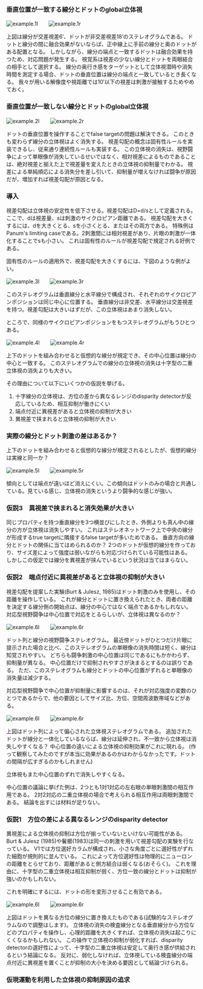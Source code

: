 ### 垂直位置が一致する線分とドットのglobal立体視

![example.1l](line_dot/stereograms/60l.png)　　![example.1r](line_dot/stereograms/60r.png)

上図は線分が交差視差6′、ドットが非交差視差18′のステレオグラムである。
ドットと線分の間に融合効果がないならば、正中線上に手前の線分と奥のドットがある配置となる。
しかしながら、線分の端点と一致するドットは融合効果を持つため、対応問題が発生する。
視覚系は視差の少ない線分とドットを両眼結合の相手として選択する。
線分の奥行き感をターゲットとして立体視潜時や消失時間を測定する場合、ドットの垂直位置は線分の端点と一致しているとき長くなる。
我々が用いる解像度や視距離では10′以下の視差は刺激が接触するためやめておく。

### 垂直位置が一致しない線分とドットのglobal立体視

![example.2l](line_dot2/stereograms/44l.png)　　![example.2r](line_dot2/stereograms/44r.png)

ドットの垂直位置を操作することでfalse targetの問題は解決できる。
このときも変わらず線分の立体視はよく消失する。
視差勾配の概念は固有性ルールを実装できるし、従来通り連続性ルールも実装する。
この立体視の消失は、視野闘争によって単眼像が消失しているせいではなく、相対視差によるものであることは、絶対視差と揃えた上で視差量を変えたときの立体視の抑制量でわかる。
視差による単純順応による消失分を差し引いて、抑制量が増えなければ闘争が原因だが、増加すれば視差勾配が原因となる。

### 導入

視差勾配は立体視の安定性を低下させる。視差勾配はD=d/sとして定義される。ここで、dは視差量、sは刺激のサイクロピアン距離である。
視差勾配を大きくするには、dを大きくとる、sを小さくとる、またはその両方である。
特殊例はPanum's limiting caseである。2刺激間には相対視差があり、片眼の刺激が一体化することでsも小さい。
これは固有性のルールが視差勾配で規定される好例である。

固有性のルールの適用外で、視差勾配を大きくするには、下図のような例がよい。

![example.3l](line_line/stereograms/40l.png)　　![example.3r](line_line/stereograms/40r.png)

このステレオグラムは垂直線分と水平線分で構成され、それぞれのサイクロピアンポジションは同じ中心に位置する。
垂直線分は非交差、水平線分は交差視差を持つ。視差勾配は大きいはずだが、この立体視はあまり消失しない。

ところで、同様のサイクロピアンポジションをもつステレオグラムがもうひとつある。

![example.4l](line_dot/stereograms/44l.png)　　![example.4r](line_dot/stereograms/44r.png)

上下のドットを組み合わせると仮想的な線分が規定でき、その中心位置は線分の中心と一致する。
このステレオグラムでの線分の立体視の消失は十字型の二重立体視の消失よりも大きい。

その理由について以下にいくつかの仮説を挙げる。
<ol>
<li>十字線分の立体視は、方位の差から異なるレンジのdisparity detectorが反応しているため、相互抑制が働きにくい</li>
<li>端点付近に異視差があると立体視の抑制が大きい</li>
<li>異視差で挟まれると立体視の抑制が大きい</li>
</ol>

### 実際の線分とドット刺激の差はあるか？

上下のドットを組み合わせると仮想的な線分が規定されるとしたが、仮想的線分は実線と同一か？


![example.5l](line_line2/stereograms/44l.png)　　![example.5r](line_line2/stereograms/44r.png)

傾向としては端点が遠いほど消えにくい。この傾向はドットのみの場合と共通している。見ている感じ、立体視の消失というより闘争的な感じが強い。

### 仮説3　異視差で挟まれると消失効果が大きい

同じプロパティを持つ垂直線分を3つ横並びにしたとき、外側よりも真ん中の線分の方が立体視は消失しやすい。
これはステレオネットワーク上で中央の線分が形成するtrue targetに隣接するfalse targetが多いためである。
垂直方向の線分とドットの関係に当てはめられるのか？ 
2つのドットが仮想的線分を作っており、サイズ差によって強度は弱いながらも対応づけられている可能性はある。
しかしこの仮定では線分を異視差が挟んでいるという状況は当てはまらない。

### 仮説2　端点付近に異視差があると立体視の抑制が大きい

視差勾配を提案した実験(Burt & Julesz, 1985)はドット刺激のみを使用し、その距離を操作している。
これが線分とドットに置き換えられたとき、両者の距離を決定する線分側の開始点は、線分の中心ではなく端点であるかもしれない。
対応型視野闘争は中心位置で対応をとるらしいが、立体視は異なるのか？

![example.6l](../dotspattern/rival_dots/stereograms/8ls21.png)　　![example.6r](../dotspattern/added_dots/stereograms/0ls01.png)

ドット列と線分の視野闘争ステレオグラム。
最近傍ドットがひとつだけ片眼に提示された場合と比べ、このステレオグラムの単眼像の消失時間は短く、線分は知覚されやすい。
どちらも闘争刺激の中心位置は同じであるにもかかわらず、抑制量が異なる。
中心位置だけで抑制されやすさが決まるとするのは誤りである。
ただ、このステレオグラムも線分とドットの中心位置がずれると単眼像の消失量は減少する。

対応型視野闘争で中心位置が抑制量に影響するのは、それが対応強度の変数のひとつであるからで、他の要因としてサイズ比、方位、空間周波数帯域などがある。

![example.6l](../dotspattern/normal_dot/stereograms/ls53l.png)　　![example.6r](../dotspattern/normal_dot/stereograms/ls53r.png)

上図はドット列によって偏心された立体視ステレオグラムである。
追加されたドットが線分と一体化しているならば、線分は延伸され、不一致から立体視は消失しやすくなる？
中心位置の違いによる立体視の抑制効果がこれに現れる。
(作って観察してみたのですが本当に効果があるのかはわからなかったです。ドットの間隔が広すぎるのかもしれません)

立体視もまた中心位置のずれで消失しやすくなる。

中心位置の議論に挙げた例は、2つとも1対1対応の左右眼の単眼刺激間の相互作用である。
2対2対応の二重立体視の場合で考えられる相互作用は両眼刺激間である。
結論を出すには材料が足りない。


### 仮説1　方位の差による異なるレンジのdisparity detector

異視差による立体視の抑制は方位が揃っていないといけない可能性がある。
Burt & Julesz (1985)や鬢櫛(1983)は同一の刺激を用いて視差勾配の実験を行なっている。
V1では方位選好カラムが構成され、小さな角度ごとに選好性がずれた細胞が規則的に並んでいる。
これによって方位選好性は物理的にニューロンの距離をとらせており、距離があると側方結合は弱くなる(おそらく)。
これを理由に、十字型の二重立体視は相互抑制が弱く、方位一致の線分とドットは抑制が強いのかもしれない。

これを明確にするには、ドットの形を変形させること有効である。

![example.6l](line_dot3/stereograms/44l.png)　　![example.6r](line_dot3/stereograms/44r.png)

上図はドットを異なる方位の線分に置き換えたものである(試験的なステレオグラムなので調整はします)。
立体視の消失の検査線分となる垂直線分から方位などのプロパティを操作し、心理的距離を大きくすれば、立体視の消失は起こりにくくなるかもしれない。
この操作で立体視の抑制が弱化すれば、disparity detectorの選好性によって、十字型の二重立体視は安定して奥行き感が供給されるという結論になる。
反対に、弱化しなければ、立体視している検査線分の端点付近に異視差を置くことが抑制の大小を決める要因として結論づけられる。


### 仮現運動を利用した立体視の抑制原因の追求


